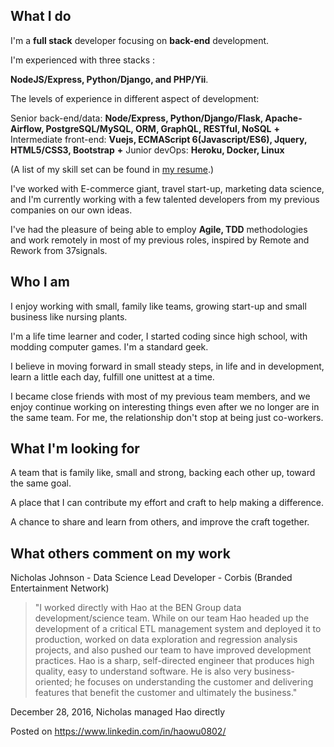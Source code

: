 What I do
-
I'm a __full stack__ developer focusing on __back-end__ development. 

I'm experienced with three stacks : 

__NodeJS/Express, Python/Django, and PHP/Yii__. 

The levels of experience in different aspect of development:

Senior back-end/data: __Node/Express, Python/Django/Flask, Apache-Airflow, PostgreSQL/MySQL, ORM, GraphQL, RESTful, NoSQL__
__+__
Intermediate front-end: __Vuejs, ECMAScript 6(Javascript/ES6), Jquery, HTML5/CSS3, Bootstrap__
__+__
Junior devOps: __Heroku, Docker, Linux__

(A list of my skill set can be found in [my resume](https://github.com/haowu0802/About/blob/master/Resume_Software_Developer_Hao_Leon_Wu.pdf).)


I've worked with E-commerce giant, travel start-up, marketing data science, and I'm currently working with a few talented developers from my previous companies on our own ideas.

I've had the pleasure of being able to employ __Agile, TDD__ methodologies and work remotely in most of my previous roles, inspired by Remote and Rework from 37signals. 

Who I am
-
I enjoy working with small, family like teams, growing start-up and small business like nursing plants.
 
I'm a life time learner and coder, I started coding since high school, with modding computer games. I'm a standard geek.

I believe in moving forward in small steady steps, in life and in development, learn a little each day, fulfill one unittest at a time.

I became close friends with most of my previous team members, and we enjoy continue working on interesting things even after we no longer are in the same team. For me, the relationship don't stop at being just co-workers.

What I'm looking for
-
A team that is family like, small and strong, backing each other up, toward the same goal.

A place that I can contribute my effort and craft to help making a difference.

A chance to share and learn from others, and improve the craft together.

What others comment on my work
-
Nicholas Johnson - Data Science Lead Developer - Corbis (Branded Entertainment Network)

>"I worked directly with Hao at the BEN Group data development/science team. While on our team Hao headed up the development of a critical ETL management system and deployed it to production, worked on data exploration and regression analysis projects, and also pushed our team to have improved development practices. Hao is a sharp, self-directed engineer that produces high quality, easy to understand software. He is also very business-oriented; he focuses on understanding the customer and delivering features that benefit the customer and ultimately the business."

December 28, 2016, Nicholas managed Hao directly
 
Posted on https://www.linkedin.com/in/haowu0802/
